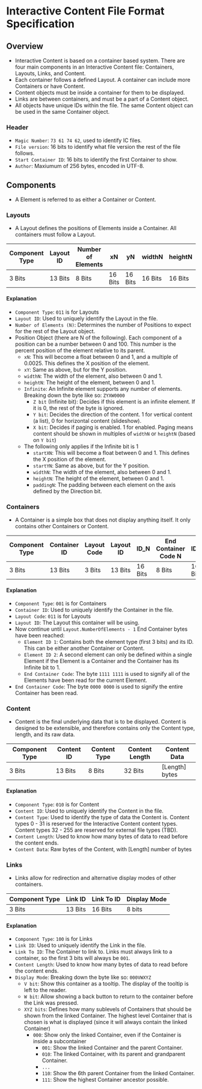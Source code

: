 # Interactive Content File Format Specification
## Overview
- Interactive Content is based on a container based system. There are four main components in an Interactive Content file: Containers, Layouts, Links, and Content.
- Each container follows a defined Layout.  A container can include more Containers or have Content.
- Content objects must be inside a container for them to be displayed.
- Links are between containers, and must be a part of a Content object.
- All objects have unique IDs within the file. The same Content object can be used in the same Container object.

### Header
- `Magic Number`: `73 61 74 62`, used to identify IC files.
- `File version`: 16 bits to identify what file version the rest of the file follows.
- `Start Container ID`: 16 bits to identify the first Container to show.
- `Author`: Maxiumum of 256 bytes, encoded in UTF-8.

## Components
- A Element is referred to as either a Container or Content.

### Layouts
- A Layout defines the positions of Elements inside a Container. All containers must follow a Layout.

| Component Type | Layout ID | Number of Elements | xN      | yN      | widthN  | heightN | Infinite | startXN | startYN | widthN  | heightN | paddingN |
|----------------|-----------|--------------------|---------|---------|---------|---------|----------|---------|---------|---------|---------|----------|
| 3 Bits         | 13 Bits   | 8 Bits             | 16 Bits | 16 Bits | 16 Bits | 16 Bits | 8 Bits   | 16 Bits | 16 Bits | 16 Bits | 16 Bits | 16 Bits  |

#### Explanation
- `Component Type`: `011` is for Layouts
- `Layout ID`: Used to uniquely identify the Layout in the file. 
- `Number of Elements (N)`: Determines the number of Positions to expect for the rest of the Layout object.
- Position Object (there are N of the following). Each component of a position can be a number between 0 and 100. This number is the percent position of the element relative to its parent.
  - `xN`: This will become a float between 0 and 1, and a multiple of 0.0025. This defines the X position of the element.
  - `xY`: Same as above, but for the Y position.
  - `widthN`: The width of the element, also between 0 and 1.
  - `heightN`: The height of the element, between 0 and 1.
  - `Infinite`: An Infinite element supports any number of elements. Breaking down the byte like so: `ZYXW0000`
    - `Z bit` (Infinite bit): Decides if this element is an infinite element. If it is 0, the rest of the byte is ignored.
    - `Y bit`: Decides the direction of the content. 1 for vertical content (a list), 0 for horizontal content (slideshow).
    - `X bit`: Decides if paging is enabled. 1 for enabled. Paging means content should be shown in multiples of `widthN` or `heightN` (based on `Y bit`)
  - The following only applies if the Infinite bit is 1
    - `startXN`: This will become a float between 0 and 1. This defines the X position of the element.
    - `startYN`: Same as above, but for the Y position.
    - `widthN`: The width of the element, also between 0 and 1.
    - `heightN`: The height of the element, between 0 and 1.
    - `paddingN`: The padding between each element on the axis defined by the Direction bit.

### Containers
- A Container is a simple box that does not display anything itself. It only contains other Containers or Content.

| Component Type | Container ID | Layout Code | Layout ID | ID_N | End Container Code N | ID_K  | End Container Code K | End Chunk Code |
|-----|-----|-----|-----|-----|-----|-----|-----|-----|
| 3 Bits         | 13 Bits   | 3 Bits             | 13 Bits | 16 Bits | 8 Bits | 16 Bits | 8 Bits |8 Bits|

#### Explanation
- `Component Type`: `001` is for Containers
- `Container ID`: Used to uniquely identify the Container in the file. 
- `Layout Code`: `011` is for Layouts
- `Layout ID`: The Layout this container will be using.
- Now continue until `Layout.NumberOfElements - 1` End Container bytes have been reached:
  - `Element ID 1`: Contains both the element type (first 3 bits) and its ID. This can be either another Container or Content.
  - `Element ID 2`: A second element can only be defined within a single Element if the Element is a Container and the Container has its Infinite bit to 1.
  - `End Container Code`: The byte `1111 1111` is used to signify all of the Elements have been read for the current Element.
- `End Container Code`: The byte `0000 0000` is used to signify the entire Container has been read.

### Content
- Content is the final underlying data that is to be displayed. Content is designed to be extensible, and therefore contains only the Content type, length, and its raw data.

| Component Type | Content ID | Content Type | Content Length | Content Data |
|----------------|-----------|--------------------|---------|---------|
| 3 Bits         | 13 Bits   | 8 Bits | 32 Bits | [Length] bytes|

#### Explanation
- `Component Type`: `010` is for Content
- `Content ID`: Used to uniquely identify the Content in the file. 
- `Content Type`: Used to identify the type of data the Content is. Content types 0 - 31 is reserved for the Interactive Content content types. Content types 32 - 255 are reserved for external file types (TBD).
- `Content Length`: Used to know how many bytes of data to read before the content ends.
- `Content Data`: Raw bytes of the Content, with [Length] number of bytes

### Links
- Links allow for redirection and alternative display modes of other containers.

| Component Type | Link ID | Link To ID | Display Mode |
|-----|-----|-----|-----|
| 3 Bits         | 13 Bits   | 16 Bits | 8 bits|

#### Explanation
- `Component Type`: `100` is for Links
- `Link ID`: Used to uniquely identify the Link in the file. 
- `Link To ID`: The Container to link to. Links must always link to a container, so the first 3 bits will always be `001`.
- `Content Length`: Used to know how many bytes of data to read before the content ends.
- `Display Mode`: Breaking down the byte like so: `000VWXYZ`
  - `V bit`: Show this container as a tooltip. The display of the tooltip is left to the reader.
  - `W bit`: Allow showing a back button to return to the container before the Link was pressed.
  - `XYZ bits`: Defines how many sublevels of Containers that should be shown from the linked Container. The highest level Container that is chosen is what is displayed (since it will always contain the linked Container)
    - `000`: Show only the linked Container, even if the Container is inside a subcontainer
	  - `001`: Show the linked Container and the parent Container.
	  - `010`: The linked Container, with its parent and grandparent Container.
	  - `...`
	  - `110`: Show the 6th parent Container from the linked Container.
	  - `111`: Show the highest Container ancestor possible.
